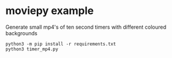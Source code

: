 # moviepy example
Generate small mp4's of ten second timers with different coloured backgrounds

```
python3 -m pip install -r requirements.txt
python3 timer_mp4.py
